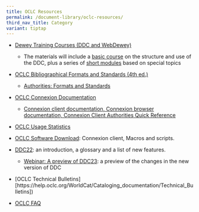 ```yaml
---
title: OCLC Resources
permalink: /document-library/oclc-resources/
third_nav_title: Category
variant: tiptap
---
```

<ul data-tight="true" class="tight">
<li>
<p><a href="https://help.oclc.org/Metadata_Services/Connexion" rel="noopener noreferrer nofollow" target="_blank">Dewey Training Courses (DDC and WebDewey)</a>
</p>
<ul data-tight="true" class="tight">
<li>
<p>The materials will include a <a href="http://www.oclc.org/dewey/resources/teachingsite/ddc22/default.htm#basic" rel="noopener noreferrer nofollow" target="_blank">basic course</a> on
the structure and use of the DDC, plus a series of <a href="http://www.oclc.org/dewey/resources/teachingsite/ddc22/default.htm#short" rel="noopener noreferrer nofollow" target="_blank">short modules</a> based
on special topics</p>
</li>
</ul>
</li>
<li>
<p><a href="http://www.oclc.org/bibformats/default.htm" rel="noopener noreferrer nofollow" target="_blank">OCLC Bibliographical Formats and Standards (4th ed.)</a>
</p>
<ul data-tight="true" class="tight">
<li>
<p><a href="http://www.oclc.org/support/documentation/worldcat/authorities/authformat/default.htm" rel="noopener noreferrer nofollow" target="_blank">Authorities: Formats and Standards</a>
</p>
</li>
</ul>
</li>
<li>
<p><a href="https://help.oclc.org/Metadata_Services/Connexion" rel="noopener noreferrer nofollow" target="_blank">OCLC Connexion Documentation</a>
</p>
<ul data-tight="true" class="tight">
<li>
<p><a href="http://www.oclc.org/support/documentation/connexion/client/authorities/authquickref/clientauthoritiesquickreference.pdf" rel="noopener noreferrer nofollow" target="_blank">Connexion client documentation, Connexion browser documentation, Connexion Client Authorities Quick Reference</a>
</p>
</li>
</ul>
</li>
<li>
<p><a href="http://www.stats.oclc.org/cusp/nav" rel="noopener noreferrer nofollow" target="_blank">OCLC Usage Statistics</a>
</p>
</li>
<li>
<p><a href="https://help.oclc.org/Librarian_Toolbox/Software_downloads/Cataloging_software_downloads" rel="noopener noreferrer nofollow" target="_blank">OCLC Software Download</a>:
Connexion client, Macros and scripts.</p>
</li>
<li>
<p><a href="http://www.oclc.org/dewey/versions/ddc22print/" rel="noopener noreferrer nofollow" target="_blank">DDC22</a>:
an introduction, a glossary and a list of new features.</p>
<ul data-tight="true" class="tight">
<li>
<p><a href="http://ddc.typepad.com/025431/2011/03/ddc-23-webinar.html" rel="noopener noreferrer nofollow" target="_blank">Webinar: A preview of DDC23</a>:
a preview of the changes in the new version of DDC</p>
</li>
</ul>
</li>
<li>
<p>[OCLC Technical Bulletins] [https://help.oclc.org/WorldCat/Cataloging_documentation/Technical_Bulletins])</p>
</li>
<li>
<p><a href="https://help.oclc.org/" rel="noopener noreferrer nofollow" target="_blank">OCLC FAQ</a>
</p>
</li>
</ul>
<p></p>